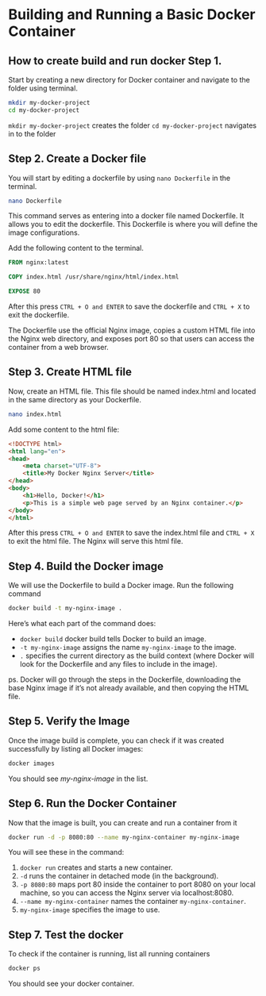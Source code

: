 # Building and Running a Basic Docker Container

## How to create build and run docker Step 1.

Start by creating a new directory for Docker container and navigate to the folder using terminal.
```bash
mkdir my-docker-project
cd my-docker-project
```

`mkdir my-docker-project` creates the folder
`cd my-docker-project` navigates in to the folder


## Step 2. Create a Docker file

You will start by editing a dockerfile by using `nano Dockerfile` in the terminal. 
```bash
nano Dockerfile
```
This command serves as entering into a docker file named Dockerfile. It allows you to edit the dockerfile.
This Dockerfile is where you will define the image configurations.

Add the following content to the terminal.

```dockerfile
FROM nginx:latest

COPY index.html /usr/share/nginx/html/index.html

EXPOSE 80
```
After this press `CTRL + O and ENTER` to save the dockerfile and `CTRL + X` to exit the dockerfile.

The Dockerfile use the official Nginx image, copies a custom HTML file into the Nginx web directory, and exposes port 80 so that users can access the container from a web browser.


## Step 3. Create HTML file

Now, create an HTML file. This file should be named index.html and located in the same directory as your Dockerfile.

```bash
nano index.html
```

Add some content to the html file:

```html
<!DOCTYPE html>
<html lang="en">
<head>
    <meta charset="UTF-8">
    <title>My Docker Nginx Server</title>
</head>
<body>
    <h1>Hello, Docker!</h1>
    <p>This is a simple web page served by an Nginx container.</p>
</body>
</html>
```
After this press `CTRL + O and ENTER` to save the index.html file and `CTRL + X` to exit the html file.
The Nginx will serve this html file.


## Step 4. Build the Docker image

We will use the Dockerfile to build a Docker image. Run the following command
```bash
docker build -t my-nginx-image .
```

Here’s what each part of the command does:
- `docker build` docker build tells Docker to build an image.
- `-t my-nginx-image` assigns the name `my-nginx-image` to the image.
- `.` specifies the current directory as the build context (where Docker will look for the Dockerfile and any files to include in the image).

ps. Docker will go through the steps in the Dockerfile, downloading the base Nginx image if it’s not already available, and then copying the HTML file.


## Step 5. Verify the Image

Once the image build is complete, you can check if it was created successfully by listing all Docker images:
```bash 
docker images
```
You should see *my-nginx-image* in the list.


## Step 6. Run the Docker Container

Now that the image is built, you can create and run a container from it
```bash 
docker run -d -p 8080:80 --name my-nginx-container my-nginx-image
```
You will see these in the command:


1. `docker run` creates and starts a new container.
2. `-d` runs the container in detached mode (in the background).
3. `-p 8080:80` maps port 80 inside the container to port 8080 on your local machine, so you can access the Nginx server via localhost:8080.
4. `--name my-nginx-container` names the container `my-nginx-container`.
5. `my-nginx-image` specifies the image to use.

## Step 7. Test the docker
To check if the container is running, list all running containers
```bash 
docker ps
```
You should see your docker container.
